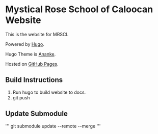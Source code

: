 # Mystical Rose School of Caloocan Website
This is the website for MRSCI.

Powered by [Hugo](https://gohugo.io/).

Hugo Theme is [Ananke](https://github.com/budparr/gohugo-theme-ananke).

Hosted on [GitHub Pages](https://pages.github.com/).

## Build Instructions

1. Run hugo to build website to docs.
2. git push

## Update Submodule

'''
git submodule update --remote --merge
'''